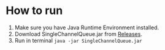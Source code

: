 # How to run
1. Make sure you have Java Runtime Environment installed.
1. Download SingleChannelQueue.jar from [Releases](https://github.com/naufalweise/single-channel-queue/releases).
2. Run in terminal `java -jar SingleChannelQueue.jar`
